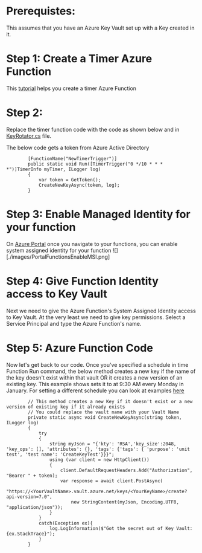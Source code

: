 
# Prerequistes:
This assumes that you have an Azure Key Vault set up with a Key created in it.

# Step 1: Create a Timer Azure Function 
This [tutorial](https://docs.microsoft.com/en-us/azure/azure-functions/functions-create-scheduled-function) helps you create a timer Azure Function

# Step 2:
Replace the timer function code with the code as shown below and in [KeyRotator.cs](KeyRotator.cs) file. 

The below code gets a token from Azure Active Directory
```
        [FunctionName("NewTimerTrigger")]       
        public static void Run([TimerTrigger("0 */10 * * * *")]TimerInfo myTimer, ILogger log)
        {
            var token = GetToken();
            CreateNewKeyAsync(token, log);
        }
```

# Step 3: Enable Managed Identity for your function
On [Azure Portal](https://portal.azure.com) once you navigate to your functions, you can enable system assigned identity for your function
![][./images/PortalFunctionsEnableMSI.png]

# Step 4: Give Function Identity access to Key Vault
Next we need to give the Azure Function's System Assigned Identity access to Key Vault. At the very least we need to give key permissions. 
Select a Service Principal and type the Azure Function's name.

# Step 5: Azure Function Code
Now let's get back to our code.
Once you've specified a schedule in time Function Run command, the below method creates a new key if the name of the key doesn't exist within that vault OR it creates a new version of an existing key. This example shows sets it to at 9:30 AM every Monday in January. For setting a different schedule you can look at examples [here](https://docs.microsoft.com/en-us/azure/azure-functions/functions-bindings-timer#cron-examples)
```
        // This method creates a new Key if it doesn't exist or a new version of existing key if it already exists
        // You could replace the vault name with your Vault Name
        private static async void CreateNewKeyAsync(string token, ILogger log)
        {
            try 
            {            
                string myJson = "{'kty': 'RSA','key_size':2048, 'key_ops': [], 'attributes': {}, 'tags': {'tags': { 'purpose': 'unit test', 'test name': 'CreateKeyTest'}}}";
                using (var client = new HttpClient())
                {
                    client.DefaultRequestHeaders.Add("Authorization", "Bearer " + token);
                    var response = await client.PostAsync(
                        "https://<YourVaultName>.vault.azure.net/keys/<YourKeyName>/create?api-version=7.0", 
                        new StringContent(myJson, Encoding.UTF8, "application/json"));
                }
            } 
            catch(Exception ex){
                log.LogInformation($"Got the secret out of Key Vault: {ex.StackTrace}");
            }
        }
```

